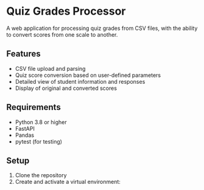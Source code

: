 # Quiz Grades Processor

A web application for processing quiz grades from CSV files, with the ability to convert scores from one scale to another.

## Features

- CSV file upload and parsing
- Quiz score conversion based on user-defined parameters
- Detailed view of student information and responses
- Display of original and converted scores

## Requirements

- Python 3.8 or higher
- FastAPI
- Pandas
- pytest (for testing)

## Setup

1. Clone the repository
2. Create and activate a virtual environment:
